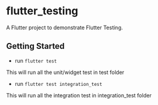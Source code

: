 # flutter_testing

A Flutter project to demonstrate Flutter Testing.

## Getting Started

- run `flutter test`

This will run all the unit/widget test in test folder

- run `flutter test integration_test`

This will run all the integration test in integration_test folder
